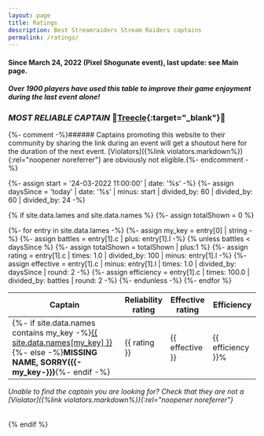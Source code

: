 ```yaml
---
layout: page
title: Ratings
description: Best Streamraiders Stream Raiders captains
permalink: /ratings/
---
```

#### Since March 24, 2022 (Pixel Shogunate event), last update: see Main page.

##### Over **1900** players have used this table to improve their game enjoyment during the last event alone!

### *MOST RELIABLE CAPTAIN* :hugs:[Treecle](https://www.twitch.tv/treecle){:target="_blank"}:hugs:

{%- comment -%}###### Captains promoting this website to their community by sharing the link during an event will get a shoutout here for the duration of the next event. [Violators]({%link violators.markdown%}){:rel="noopener noreferrer"} are obviously not eligible.{%- endcomment -%}

{%- assign start = '24-03-2022 11:00:00' | date: '%s' -%}
{%- assign daysSince = 'today' | date: '%s' | minus: start | divided_by: 60 | divided_by: 60 | divided_by: 24 -%}

{% if site.data.lames and site.data.names %}
{%- assign totalShown = 0 %}

<table id="ratings-table">
  <thead>
    <tr>
      <th>Captain</th>
      <th title="Each action (starting the battle after 'Battle is ready' or granting the rewards after the battle is finished) performed with over 5 minutes delay is a -1 rating. Each perfectly completed battle is a +0.01 rating.">Reliability<br/>rating</th>
      <th title="Higher rating means faster event tiers!">Effective<br/>rating</th>
      <th>Efficiency</th>
    </tr>
  </thead>
  {%- for entry in site.data.lames -%}
  {%- assign my_key = entry[0] | string -%}
  {%- assign battles = entry[1].c | plus: entry[1].l -%}
  {% unless battles < daysSince %}
  {%- assign totalShown = totalShown | plus:1 %}
  <tr>
    {%- assign rating = entry[1].c | times: 1.0 | divided_by: 100 | minus: entry[1].l -%}
    {%- assign effective = entry[1].c | minus: entry[1].l | times: 1.0 | divided_by: daysSince | round: 2 -%}
    {%- assign efficiency = entry[1].c | times: 100.0 | divided_by: battles | round: 2 -%}
    <td>{%- if site.data.names contains my_key -%}<a href="https://www.twitch.tv/{{ site.data.names[my_key] }}" target="_blank" title="Battles on record: {{ battles }}">{{ site.data.names[my_key] }}</a>{%- else -%}<b>MISSING NAME, SORRY({{-my_key-}})</b>{%- endif -%}</td><td>{{ rating }}</td><td>{{ effective }}</td><td>{{ efficiency }}%</td></tr>
  {%- endunless -%}
  {%- endfor %}
</table>
<!--{{daysSince}}>{{totalShown}}/{{site.data.lames.size}}-->

<style>
  h6 {
    margin-top: 5pt;
  }
</style>

###### Unable to find the captain you are looking for? Check that they are not a [Violator]({%link violators.markdown%}){:rel="noopener noreferrer"}

<script type="text/javascript" src="https://code.jquery.com/jquery-3.6.0.min.js"></script>
<script type="text/javascript" src="https://cdn.datatables.net/1.11.5/js/jquery.dataTables.min.js"></script>
<script type="text/javascript">
$(document).ready( function () {
  $('#ratings-table').DataTable({
    "paging": false,
    "scrollY": 300,
    "scrollCollapse": true,
    "info": false,
    "deferRender": false,
    "autoWidth": false,
    "order": [[ 1, "desc" ], [ 2, "desc" ], [ 3, "desc"]],
    "columnDefs": [{"width": "50px", "searchable": false, "orderSequence": [ "desc", "asc" ], "targets": [ -1, -2, -3 ]}]
  });
} );
</script>

{% endif %}
